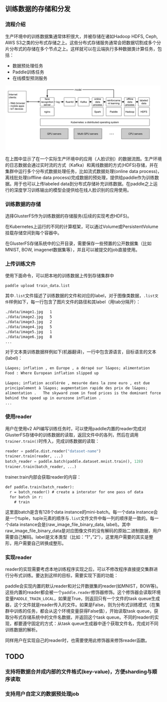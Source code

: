 ## 训练数据的存储和分发

### 流程介绍
生产环境中的训练数据集通常体积很大，并被存储在诸如Hadoop HDFS, Ceph, AWS S3之类的分布式存储之上。这些分布式存储服务通常会把数据切割成多个分片分布式的存储在多个节点之上。这样就可以在云端执行多种数据类计算任务，包括：

* 数据预处理任务
* Paddle训练任务
* 在线模型预测服务

<img src="src/paddle-cloud-in-data-center.png" width="500"/>

在上图中显示了在一个实际生产环境中的应用（人脸识别）的数据流图。生产环境的日志数据会通过实时流的方式（Kafka）和离线数据的方式(HDFS)存储，并在集群中运行多个分布式数据处理任务，比如流式数据处理(online data process)，离线批处理(offline data process)完成数据的预处理，提供给paddle作为训练数据。用于也可以上传labeled data到分布式存储补充训练数据。在paddle之上运行的深度学习训练输出的模型会提供给在线人脸识别的应用使用。

### 训练数据的存储

选择GlusterFS作为训练数据的存储服务(后续的实现考虑HDFS)。

在Kubernetes上运行的不同的计算框架，可以通过Volume或PersistentVolume挂载存储空间到每个容器中。

在GlusterFS存储系统中的公开目录，需要保存一些预置的公开数据集（比如MNIST, BOW, imagenet数据集等），并且可以被提交的job直接使用。

### 上传训练文件

使用下面命令，可以把本地的训练数据上传到存储集群中

```
paddle upload train_data.list
```

其中`.list`文件描述了训练数据的文件和对应的label，对于图像类数据，`.list文件`样例如下，每一行包含了图片文件的路径和其label（用tab分隔开）：

```
./data/image1.jpg   1
./data/image2.jpg   5
./data/image3.jpg   2
./data/image4.jpg   5
./data/image5.jpg   1
./data/image6.jpg   8
...
```

对于文本类训练数据样例如下(机器翻译)，一行中包含源语言，目标语言的文本(label)：

```
L&apos; inflation , en Europe , a dérapé sur l&apos; alimentation	Food : Where European inflation slipped up

L&apos; inflation accélérée , mesurée dans la zone euro , est due principalement à l&apos; augmentation rapide des prix de l&apos; alimentation .	The skyward zoom in food prices is the dominant force behind the speed up in eurozone inflation .
...
```

### 使用reader

用户在使用v2 API编写训练任务时，可以使用paddle内置的reader完成对GlusterFS存储中的训练数据的读取，返回文件中的各列，然后在调用`trainer.train()`时传入，完成训练数据的读取：

```python
reader = paddle.dist.reader("dataset-name")
trainer.train(reader, ...)
batch_reader = paddle.batch(paddle.dataset.mnist.train(), 128)
trainer.train(batch_reader, ...)
```

trainer.train内部会获取reader的内容：

```
def paddle.train(batch_reader):
  r = batch_reader() # create a interator for one pass of data
  for batch in r:
    # train
```

这里面batch是含有128个data instance的mini-batch。每一个data instance会是一个tuple，tuple元素的顺序与`.list`文件文件中每一列的顺序是一致的。每一个data instance会是(raw_image_file_binary_data, label)。其中raw_image_file_binary_data是对应图像文件的没有解码的原始二进制数据，用户需要自己解码。label是文本类型（比如：“1“，”2“），这里用户需要的其实是整形，用户需要自己转换成整形。

### 实现reader

reader的实现需要考虑本地训练程序实现之后，可以不修改程序直接提交集群进行分布式训练。要达到这样的目标，需要实现下面的功能：

paddle会实现内置的默认reader和对公开数据集的reader(如MNIST，BOW等)。这些内置的reader都会被一个`paddle.reader`修饰器修饰。这个修饰器会读取环境变量`PADDLE_TRAIN_LOCAL`，如果是True，则返回只有一个文件的task queue生成器，这个文件就是reader传入的文件。如果是False，则为分布式训练模式（在集群中训练的任务，都会从这个环境变量获得False值），开始读取task queue，获取分布式存储系统中的文件名数据，并返回这个task queue。不同的reader的实现，都要遵守固定的方式：从task queue生成器中逐个获取文件名，完成对不同训练数据的解析。

同样用户在实现自己的reader时，也需要使用此修饰器来修饰reader函数。

## TODO

### 支持将数据合并成内部的文件格式(key-value)，方便sharding与顺序读取
### 支持用户自定义的数据预处理job
